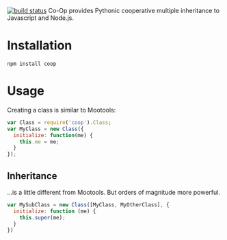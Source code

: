[![build status](https://secure.travis-ci.org/tehsenaus/coop-js.png)](http://travis-ci.org/tehsenaus/coop-js)
Co-Op provides Pythonic cooperative multiple inheritance to Javascript and Node.js.

Installation
===========

```
npm install coop
```

Usage
=====
Creating a class is similar to Mootools:

```javascript
var Class = require('coop').Class;
var MyClass = new Class({
  initialize: function(me) {
    this.me = me;
  }
});
```

Inheritance
-----------

...is a little different from Mootools. But orders of magnitude more powerful.

```javascript
var MySubClass = new Class([MyClass, MyOtherClass], {
  initialize: function (me) {
    this.super(me);
  }
})
```
